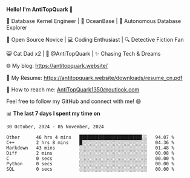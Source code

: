 
**Hello! I'm AntiTopQuark 👋**

🔧 Database Kernel Engineer | 🌊 OceanBase | 🤖 Autonomous Database Explorer

🌱 Open Source Novice | 💻 Coding Enthusiast | 🔍 Detective Fiction Fan

😸 Cat Dad x2 | 🎉 @AntiTopQuark | ✨ Chasing Tech & Dreams

🌐 My blog: https://antitopquark.website/

📄 My Resume: https://antitopquark.website/downloads/resume_cn.pdf

📧 How to reach me: AntiTopQuark1350@outlook.com

Feel free to follow my GitHub and connect with me! 😄

📊 **The last 7 days I spent my time on** 

<!--START_SECTION:waka-->
```text
30 October, 2024 - 05 November, 2024

Other      46 hrs 4 mins   ███████████████████████░░   94.07 % 
C++        2 hrs 8 mins    █░░░░░░░░░░░░░░░░░░░░░░░░   04.36 % 
Markdown   43 mins         ░░░░░░░░░░░░░░░░░░░░░░░░░   01.48 % 
Diff       2 mins          ░░░░░░░░░░░░░░░░░░░░░░░░░   00.08 % 
C          0 secs          ░░░░░░░░░░░░░░░░░░░░░░░░░   00.00 % 
Python     0 secs          ░░░░░░░░░░░░░░░░░░░░░░░░░   00.00 % 
SQL        0 secs          ░░░░░░░░░░░░░░░░░░░░░░░░░   00.00 %
```
<!--END_SECTION:waka-->


